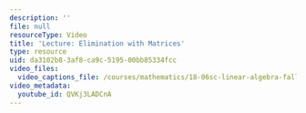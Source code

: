 ```yaml
---
description: ''
file: null
resourceType: Video
title: 'Lecture: Elimination with Matrices'
type: resource
uid: da3102b8-3af8-ca9c-5195-00bb85334fcc
video_files:
  video_captions_file: /courses/mathematics/18-06sc-linear-algebra-fall-2011/ax-b-and-the-four-subspaces/elimination-with-matrices/elimination-with-matrices/QVKj3LADCnA.vtt
video_metadata:
  youtube_id: QVKj3LADCnA
---
```

